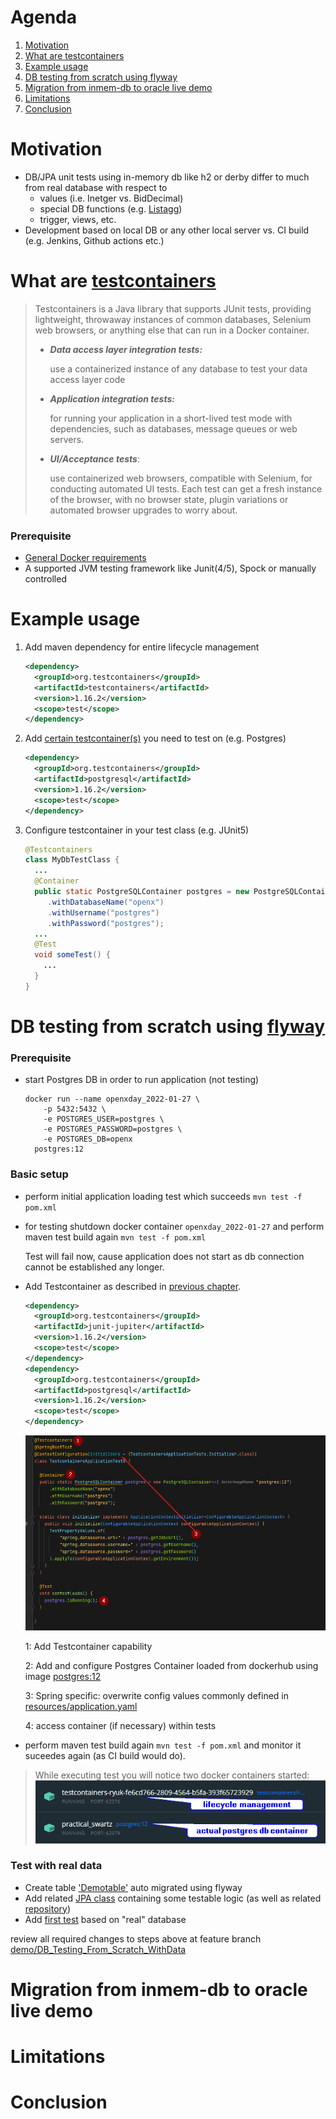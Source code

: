 <!--
 * Copyright 2022 Baloise Group
 *
 * Licensed under the Apache License, Version 2.0 (the "License");
 * you may not use this file except in compliance with the License.
 * You may obtain a copy of the License at
 *
 *     http://www.apache.org/licenses/LICENSE-2.0
 *
 * Unless required by applicable law or agreed to in writing, software
 * distributed under the License is distributed on an "AS IS" BASIS,
 * WITHOUT WARRANTIES OR CONDITIONS OF ANY KIND, either express or implied.
 * See the License for the specific language governing permissions and
 * limitations under the License.
-->

# Agenda
1. [Motivation](#Motivation)
2. [What are testcontainers](#Top1)
3. [Example usage](#Top2)
4. [DB testing from scratch using flyway](#Top3)
5. [Migration from inmem-db to oracle live demo](#Top4)
6. [Limitations](#Top5)
7. [Conclusion](#Top6)



# <a id="Motivation"></a> Motivation
- DB/JPA unit tests using in-memory db like h2 or derby differ to much from real database with respect to
  - values (i.e. Inetger vs. BidDecimal) 
  - special DB functions (e.g. [Listagg](https://docs.oracle.com/cd/E11882_01/server.112/e41084/functions089.htm#SQLRF30030)) 
  - trigger, views, etc.
- Development based on local DB or any other local server vs. CI build (e.g. Jenkins, Github actions etc.) 



# <a id="Top1"></a> What are [testcontainers][Testcontainers]
> Testcontainers is a Java library that supports JUnit tests, providing lightweight, throwaway instances of common databases, Selenium web browsers, or anything else that can run in a Docker container.
> - ___Data access layer integration tests:___
> 
>    use a containerized instance of any database to test your data access layer code
> - ___Application integration tests:___
> 
>    for running your application in a short-lived test mode with dependencies, such as databases, message queues or web servers.
> - ___UI/Acceptance tests___:
> 
>    use containerized web browsers, compatible with Selenium, for conducting automated UI tests. Each test can get a fresh instance of the browser, with no browser state, plugin variations or automated browser upgrades to worry about.
>   


### Prerequisite
- [General Docker requirements](https://www.testcontainers.org/supported_docker_environment/)
- A supported JVM testing framework like Junit(4/5), Spock or manually controlled

# <a id="Top2"></a> Example usage
1. Add maven dependency for entire lifecycle management
    ```xml
    <dependency>
      <groupId>org.testcontainers</groupId>
      <artifactId>testcontainers</artifactId>
      <version>1.16.2</version>
      <scope>test</scope>
    </dependency>
    ```
2. Add [certain testcontainer(s)](https://www.testcontainers.org/modules/databases/) you need to test on (e.g. Postgres)
    ```xml
    <dependency>
      <groupId>org.testcontainers</groupId>
      <artifactId>postgresql</artifactId>
      <version>1.16.2</version>
      <scope>test</scope>
    </dependency>
    ```
3. Configure testcontainer in your test class (e.g. JUnit5)
    ```java
    @Testcontainers
    class MyDbTestClass {
      ...
      @Container
      public static PostgreSQLContainer postgres = new PostgreSQLContainer<>("postgres:12")
         .withDatabaseName("openx")
         .withUsername("postgres")
         .withPassword("postgres");
      ...
      @Test
      void someTest() {
        ...
      }
    }
    ```


# <a id="Top3"></a>DB testing from scratch using [flyway](https://flywaydb.org/documentation/)
### Prerequisite
- start Postgres DB in order to run application (not testing)
  ```shell
  docker run --name openxday_2022-01-27 \ 
      -p 5432:5432 \
      -e POSTGRES_USER=postgres \
      -e POSTGRES_PASSWORD=postgres \
      -e POSTGRES_DB=openx 
    postgres:12
  ```
### Basic setup
- perform initial application loading test which succeeds `mvn test -f pom.xml`
- for testing shutdown docker container `openxday_2022-01-27` and perform maven test build again `mvn test -f pom.xml`
  
  Test will fail now, cause application does not start as db connection cannot be established any longer.
- Add Testcontainer as described in [previous chapter](#Top2).
  ```xml
  <dependency>
    <groupId>org.testcontainers</groupId>
    <artifactId>junit-jupiter</artifactId>
    <version>1.16.2</version>
    <scope>test</scope>
  </dependency>
  <dependency>
    <groupId>org.testcontainers</groupId>
    <artifactId>postgresql</artifactId>
    <version>1.16.2</version>
    <scope>test</scope>
  </dependency>
  ```
  ![java example](./docs/images/spring_boot_junit5_testcontainer_example.png)
  
  1: Add Testcontainer capability
  
  2: Add and configure Postgres Container loaded from dockerhub using image [postgres:12](https://hub.docker.com/_/postgres) 

  3: Spring specific: overwrite config values commonly defined in [resources/application.yaml](./src/main/resources/application.yaml)

  4: access container (if necessary) within tests


- perform maven test build again `mvn test -f pom.xml` and monitor it suceedes again (as CI build would do).
> While executing test you will notice two docker containers started:
> ![docker tescontainers](docs/images/test_container_list.png)

### Test with real data
- Create table ['Demotable'](https://github.com/arburk/open-x-day-testcontainers/blob/demo/DB_Testing_From_Scratch_WithData/src/main/resources/db/migration/V1__initial_setup.sql) auto migrated using flyway
- Add related [JPA class](https://github.com/arburk/open-x-day-testcontainers/blob/demo/DB_Testing_From_Scratch_WithData/src/main/java/com/baloise/open/xday/testcontainers/infrastructure/db/demo/DemoEntity.java) 
containing some testable logic (as well as related [repository](https://github.com/arburk/open-x-day-testcontainers/blob/demo/DB_Testing_From_Scratch_WithData/src/main/java/com/baloise/open/xday/testcontainers/infrastructure/db/demo/DemoRepository.java))
- Add [first test](https://github.com/arburk/open-x-day-testcontainers/blob/demo/DB_Testing_From_Scratch_WithData/src/test/java/com/baloise/open/xday/testcontainers/infrastructure/db/demo/DemoRepositoryTest.java) based on "real" database

review all required changes to steps above at feature branch [demo/DB_Testing_From_Scratch_WithData](https://github.com/arburk/open-x-day-testcontainers/tree/demo/DB_Testing_From_Scratch_WithData)

# <a id="Top4"></a> Migration from inmem-db to oracle live demo



# <a id="Top5"></a>Limitations




# <a id="Top6"></a>Conclusion




[Testcontainers]: https://www.testcontainers.org/
